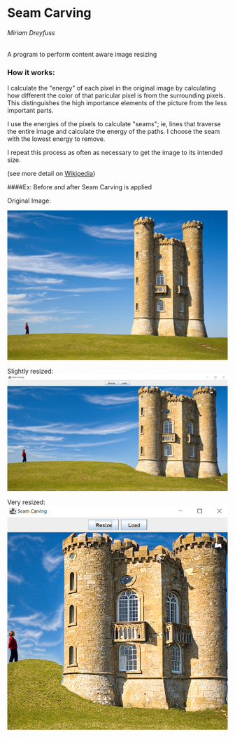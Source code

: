# Seam Carving

###### Miriam Dreyfuss


A program to perform content aware image resizing 

### How it works:

I calculate the "energy" of each pixel in the original image by
calculating how different the color of that paricular pixel is 
from the surrounding pixels. This distinguishes the high importance
elements of the picture from the less important parts.

I use the energies of the pixels to calculate "seams"; ie, lines that
traverse the entire image and calculate the energy of the paths. I choose
the seam with the lowest energy to remove.

I repeat this process as often as necessary to get the image to its
intended size.

(see more detail on [Wikipedia](https://en.wikipedia.org/wiki/Seam_carving))


####Ex: Before and after Seam Carving is applied

Original Image:

![Original Image](src/main/resources/BroadwayTower.jpg)

Slightly resized:
![Slightly resized image](src/main/resources/seamCarving1.png)

Very resized:
![Very resized image](src/main/resources/seamCarving2.png)

